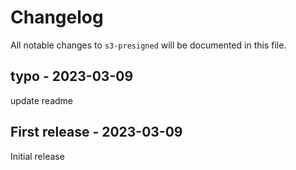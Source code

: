 # Changelog

All notable changes to `s3-presigned` will be documented in this file.

## typo - 2023-03-09

update readme

## First release - 2023-03-09

Initial  release
